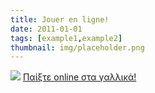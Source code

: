 ```yaml
---
title: Jouer en ligne!
date: 2011-01-01
tags: [example1,example2]
thumbnail: img/placeholder.png
---
```

![](http://www.ville.chateauguay.qc.ca/sites/default/files/evenement/jeux-video.jpg?1317315988) 
[Παίξτε online στα γαλλικά!](http://www.jeux.fr/)

